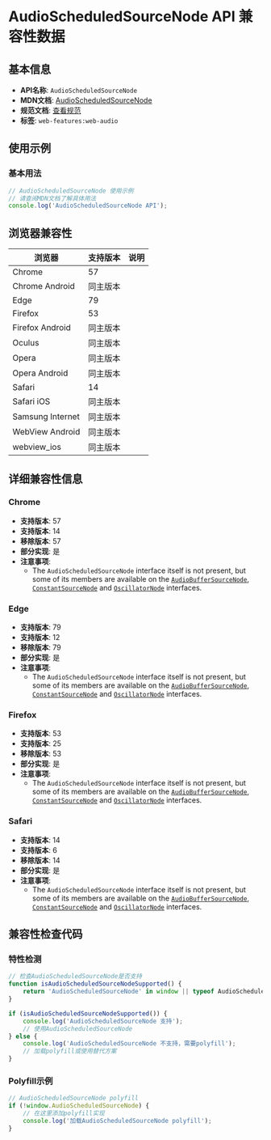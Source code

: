 # AudioScheduledSourceNode API 兼容性数据

## 基本信息

- **API名称**: `AudioScheduledSourceNode`
- **MDN文档**: [AudioScheduledSourceNode](https://developer.mozilla.org/docs/Web/API/AudioScheduledSourceNode)
- **规范文档**: [查看规范](https://webaudio.github.io/web-audio-api/#AudioScheduledSourceNode)
- **标签**: `web-features:web-audio`

## 使用示例

### 基本用法

```javascript
// AudioScheduledSourceNode 使用示例
// 请查阅MDN文档了解具体用法
console.log('AudioScheduledSourceNode API');
```

## 浏览器兼容性

| 浏览器 | 支持版本 | 说明 |
|--------|----------|------|
| Chrome | 57 |  |
| Chrome Android | 同主版本 |  |
| Edge | 79 |  |
| Firefox | 53 |  |
| Firefox Android | 同主版本 |  |
| Oculus | 同主版本 |  |
| Opera | 同主版本 |  |
| Opera Android | 同主版本 |  |
| Safari | 14 |  |
| Safari iOS | 同主版本 |  |
| Samsung Internet | 同主版本 |  |
| WebView Android | 同主版本 |  |
| webview_ios | 同主版本 |  |

## 详细兼容性信息

### Chrome

- **支持版本**: 57
- **支持版本**: 14
- **移除版本**: 57
- **部分实现**: 是
- **注意事项**:
  - The `AudioScheduledSourceNode` interface itself is not present, but some of its members are available on the [`AudioBufferSourceNode`](https://developer.mozilla.org/docs/Web/API/AudioBufferSourceNode), [`ConstantSourceNode`](https://developer.mozilla.org/docs/Web/API/ConstantSourceNode) and [`OscillatorNode`](https://developer.mozilla.org/docs/Web/API/OscillatorNode) interfaces.

### Edge

- **支持版本**: 79
- **支持版本**: 12
- **移除版本**: 79
- **部分实现**: 是
- **注意事项**:
  - The `AudioScheduledSourceNode` interface itself is not present, but some of its members are available on the [`AudioBufferSourceNode`](https://developer.mozilla.org/docs/Web/API/AudioBufferSourceNode), [`ConstantSourceNode`](https://developer.mozilla.org/docs/Web/API/ConstantSourceNode) and [`OscillatorNode`](https://developer.mozilla.org/docs/Web/API/OscillatorNode) interfaces.

### Firefox

- **支持版本**: 53
- **支持版本**: 25
- **移除版本**: 53
- **部分实现**: 是
- **注意事项**:
  - The `AudioScheduledSourceNode` interface itself is not present, but some of its members are available on the [`AudioBufferSourceNode`](https://developer.mozilla.org/docs/Web/API/AudioBufferSourceNode), [`ConstantSourceNode`](https://developer.mozilla.org/docs/Web/API/ConstantSourceNode) and [`OscillatorNode`](https://developer.mozilla.org/docs/Web/API/OscillatorNode) interfaces.

### Safari

- **支持版本**: 14
- **支持版本**: 6
- **移除版本**: 14
- **部分实现**: 是
- **注意事项**:
  - The `AudioScheduledSourceNode` interface itself is not present, but some of its members are available on the [`AudioBufferSourceNode`](https://developer.mozilla.org/docs/Web/API/AudioBufferSourceNode), [`ConstantSourceNode`](https://developer.mozilla.org/docs/Web/API/ConstantSourceNode) and [`OscillatorNode`](https://developer.mozilla.org/docs/Web/API/OscillatorNode) interfaces.

## 兼容性检查代码

### 特性检测

```javascript
// 检查AudioScheduledSourceNode是否支持
function isAudioScheduledSourceNodeSupported() {
    return 'AudioScheduledSourceNode' in window || typeof AudioScheduledSourceNode !== 'undefined';
}

if (isAudioScheduledSourceNodeSupported()) {
    console.log('AudioScheduledSourceNode 支持');
    // 使用AudioScheduledSourceNode
} else {
    console.log('AudioScheduledSourceNode 不支持，需要polyfill');
    // 加载polyfill或使用替代方案
}
```

### Polyfill示例

```javascript
// AudioScheduledSourceNode polyfill
if (!window.AudioScheduledSourceNode) {
    // 在这里添加polyfill实现
    console.log('加载AudioScheduledSourceNode polyfill');
}
```

